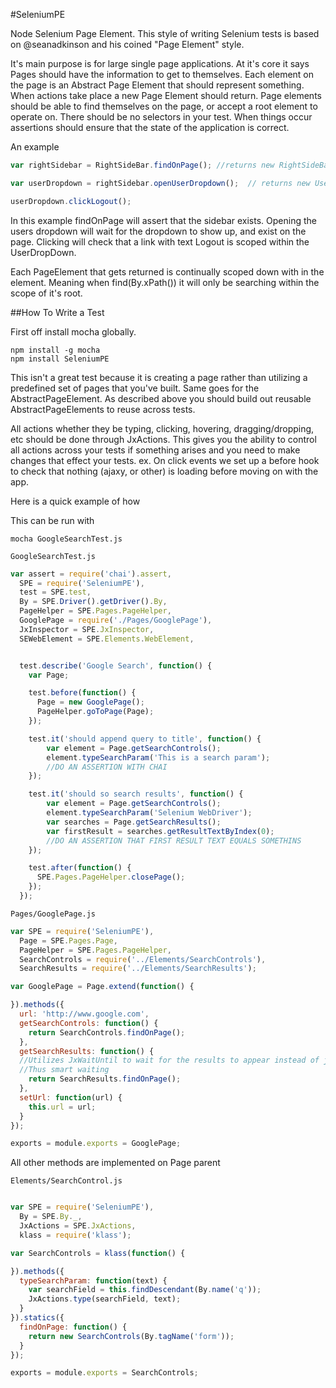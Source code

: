 #SeleniumPE

Node Selenium Page Element.
This style of writing Selenium tests is based on @seanadkinson and his coined "Page Element" style.

It's main purpose is for large single page applications.
At it's core it says Pages should have the information to get to themselves. 
Each element on the page is an Abstract Page Element that should represent something.
When actions take place a new Page Element should return.
Page elements should be able to find themselves on the page, or accept a root element to operate on.
There should be no selectors in your test.
When things occur assertions should ensure that the state of the application is correct.

An example

```javascript
var rightSidebar = RightSideBar.findOnPage(); //returns new RightSideBar();

var userDropdown = rightSidebar.openUserDropdown();  // returns new UserDropDown which extends DropDown

userDropdown.clickLogout();
````

In this example findOnPage will assert that the sidebar exists.
Opening the users dropdown will wait for the dropdown to show up, and exist on the page.
Clicking will check that a link with text Logout is scoped within the UserDropDown.

Each PageElement that gets returned is continually scoped down with in the element.
Meaning when find(By.xPath()) it will only be searching within the scope of it's root.

##How To Write a Test

First off install mocha globally.

```
npm install -g mocha
npm install SeleniumPE
```



This isn't a great test because it is creating a page rather than utilizing a predefined set of pages that you've built.
Same goes for the AbstractPageElement. As described above you should build out reusable AbstractPageElements to reuse across tests.

All actions whether they be typing, clicking, hovering, dragging/dropping, etc should be done through JxActions.
This gives you the ability to control all actions across your tests if something arises and you need to make changes that effect your tests.
ex. On click events we set up a before hook to check that nothing (ajaxy, or other) is loading before moving on with the app.


Here is a quick example of how 

This can be run with

```
mocha GoogleSearchTest.js
```

`GoogleSearchTest.js`
```javascript
var assert = require('chai').assert,
  SPE = require('SeleniumPE'),
  test = SPE.test,
  By = SPE.Driver().getDriver().By,
  PageHelper = SPE.Pages.PageHelper,
  GooglePage = require('./Pages/GooglePage'),
  JxInspector = SPE.JxInspector,
  SEWebElement = SPE.Elements.WebElement,


  test.describe('Google Search', function() {
    var Page;

    test.before(function() {
      Page = new GooglePage();
      PageHelper.goToPage(Page);
    });

    test.it('should append query to title', function() {
        var element = Page.getSearchControls();
        element.typeSearchParam('This is a search param');
        //DO AN ASSERTION WITH CHAI
    });

    test.it('should so search results', function() {
        var element = Page.getSearchControls();
        element.typeSearchParam('Selenium WebDriver');
        var searches = Page.getSearchResults();
		var firstResult = searches.getResultTextByIndex(0);
		//DO AN ASSERTION THAT FIRST RESULT TEXT EQUALS SOMETHINS
    });

    test.after(function() { 
      SPE.Pages.PageHelper.closePage();
    });
  });

```


`Pages/GooglePage.js`
```javascript
var SPE = require('SeleniumPE'),
  Page = SPE.Pages.Page,
  PageHelper = SPE.Pages.PageHelper,
  SearchControls = require('../Elements/SearchControls'),
  SearchResults = require('../Elements/SearchResults');

var GooglePage = Page.extend(function() {

}).methods({
  url: 'http://www.google.com',
  getSearchControls: function() {
    return SearchControls.findOnPage();
  },
  getSearchResults: function() {
  //Utilizes JxWaitUntil to wait for the results to appear instead of just sleeping an amount of seconds
  //Thus smart waiting
	return SearchResults.findOnPage();
  },
  setUrl: function(url) {
    this.url = url;
  }
});

exports = module.exports = GooglePage;
```
All other methods are implemented on Page parent

`Elements/SearchControl.js`
```javascript

var SPE = require('SeleniumPE'),
  By = SPE.By._,
  JxActions = SPE.JxActions,
  klass = require('klass');

var SearchControls = klass(function() {

}).methods({
  typeSearchParam: function(text) {
    var searchField = this.findDescendant(By.name('q'));
    JxActions.type(searchField, text);
  }
}).statics({
  findOnPage: function() {
    return new SearchControls(By.tagName('form'));
  }
});

exports = module.exports = SearchControls;
```

